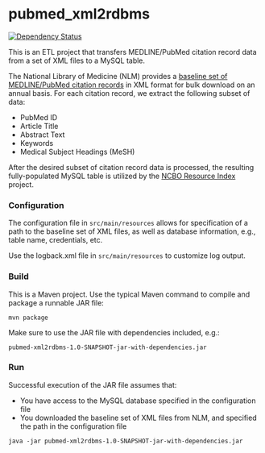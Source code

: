 # pubmed_xml2rdbms

[![Dependency Status](https://www.versioneye.com/user/projects/58055a924c74140037801d60/badge.svg?style=flat-square)](https://www.versioneye.com/user/projects/58055a924c74140037801d60)

This is an ETL project that transfers MEDLINE/PubMed citation record data from a set of XML files to a MySQL table.

The National Library of Medicine (NLM) provides a [baseline set of MEDLINE/PubMed citation records](https://www.nlm.nih.gov/databases/download/pubmed_medline.html) in XML format for bulk download on an annual basis.  For each citation record, we extract the following subset of data:

* PubMed ID
* Article Title
* Abstract Text
* Keywords
* Medical Subject Headings (MeSH)

After the desired subset of citation record data is processed, the resulting fully-populated MySQL table is utilized by the [NCBO Resource Index](https://github.com/ncbo/resource_index) project.

### Configuration

The configuration file in `src/main/resources` allows for specification of a path to the baseline set of XML files, as well as database information, e.g., table name, credentials, etc.

Use the logback.xml file in `src/main/resources` to customize log output.

### Build

This is a Maven project.  Use the typical Maven command to compile and package a runnable JAR file:

`mvn package`

Make sure to use the JAR file with dependencies included, e.g.:

`pubmed-xml2rdbms-1.0-SNAPSHOT-jar-with-dependencies.jar`

### Run

Successful execution of the JAR file assumes that:

* You have access to the MySQL database specified in the configuration file
* You downloaded the baseline set of XML files from NLM, and specified the path in the configuration file

`java -jar pubmed-xml2rdbms-1.0-SNAPSHOT-jar-with-dependencies.jar`
